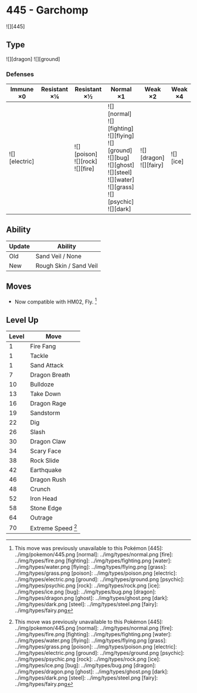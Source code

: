 # 445 - Garchomp
![][445]

## Type

![][dragon]  ![][ground]

### Defenses

Immune ×0 | Resistant ×¼ | Resistant ×½ | Normal ×1 | Weak ×2 | Weak ×4
---       | ---          | ---          | ---       | ---     | ---
![][electric]<br> | | ![][poison]<br> ![][rock]<br> ![][fire]<br> | ![][normal]<br> ![][fighting]<br> ![][flying]<br> ![][ground]<br> ![][bug]<br> ![][ghost]<br> ![][steel]<br> ![][water]<br> ![][grass]<br> ![][psychic]<br> ![][dark]<br> | ![][dragon]<br> ![][fairy]<br> | ![][ice]<br> | 

## Ability

Update | Ability
---    | ---
Old    | Sand Veil / None
New    | Rough Skin / Sand Veil

## Moves

 - Now compatible with HM02, Fly. [^1]

## Level Up

Level | Move
---   | ---
  1   | Fire Fang
  1   | Tackle
  1   | Sand Attack
  7   | Dragon Breath
 10   | Bulldoze
 13   | Take Down
 16   | Dragon Rage
 19   | Sandstorm
 22   | Dig
 26   | Slash
 30   | Dragon Claw
 34   | Scary Face
 38   | Rock Slide
 42   | Earthquake
 46   | Dragon Rush
 48   | Crunch
 52   | Iron Head
 58   | Stone Edge
 64   | Outrage
 70   | Extreme Speed [^1]

[^1]: This move was previously unavailable to this Pokémon
[445]: ../img/pokemon/445.png
[normal]: ../img/types/normal.png
[fire]: ../img/types/fire.png
[fighting]: ../img/types/fighting.png
[water]: ../img/types/water.png
[flying]: ../img/types/flying.png
[grass]: ../img/types/grass.png
[poison]: ../img/types/poison.png
[electric]: ../img/types/electric.png
[ground]: ../img/types/ground.png
[psychic]: ../img/types/psychic.png
[rock]: ../img/types/rock.png
[ice]: ../img/types/ice.png
[bug]: ../img/types/bug.png
[dragon]: ../img/types/dragon.png
[ghost]: ../img/types/ghost.png
[dark]: ../img/types/dark.png
[steel]: ../img/types/steel.png
[fairy]: ../img/types/fairy.png
